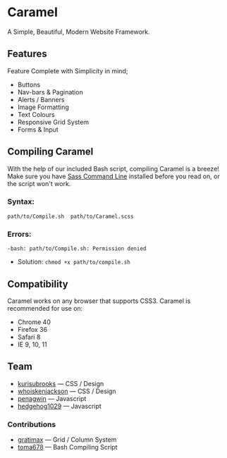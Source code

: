 # Caramel
A Simple, Beautiful, Modern Website Framework.

## Features
Feature Complete with Simplicity in mind;

 * Buttons
 * Nav-bars & Pagination
 * Alerts / Banners
 * Image Formatting
 * Text Colours
 * Responsive Grid System
 * Forms & Input

## Compiling Caramel
With the help of our included Bash script, compiling Caramel is a breeze! Make sure you have [Sass Command Line](http://sass-lang.com/install) installed before you read on, or the script won't work.

### Syntax:

	path/to/Compile.sh  path/to/Caramel.scss
    
### Errors:

	-bash: path/to/Compile.sh: Permission denied
* Solution: `chmod +x path/to/compile.sh`

## Compatibility

Caramel works on any browser that supports CSS3. Caramel is recommended for use on:

* Chrome 40
* Firefox 36
* Safari 8
* IE 9, 10, 11

## Team

 * [kurisubrooks](http://github.com/kurisubrooks) — CSS / Design
 * [whoiskenjackson](http://github.com/whoiskenjackson) — CSS / Design
 * [penagwin](http://github.com/penagwin) — Javascript
 * [hedgehog1029](http://github.com/hedgehog1029) — Javascript

### Contributions
 * [gratimax](http://github.com/gratimax) — Grid / Column System
 * [toma678](http://github.com/toma678) — Bash Compiling Script
